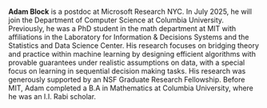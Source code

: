**Adam Block** is a postdoc at Microsoft Research NYC. In July 2025, he will join the Department of Computer Science at Columbia University. Previously, he was a PhD student in the math department at MIT with affiliations in the Laboratory for Information & Decisions Systems and the Statistics and Data Science Center. His research focuses on bridging theory and practice within machine learning by designing efficient algorithms with provable guarantees under realistic assumptions on data, with a special focus on learning in sequential decision making tasks. His research was generously supported by an NSF Graduate Research Fellowship. Before MIT, Adam completed a B.A in Mathematics at Columbia University, where he was an I.I. Rabi scholar.